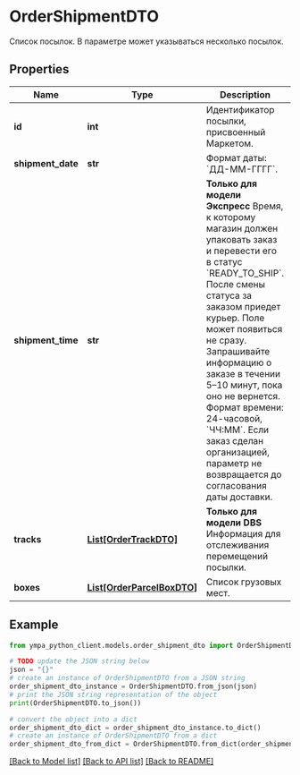 # OrderShipmentDTO

Список посылок.  В параметре может указываться несколько посылок. 

## Properties

Name | Type | Description | Notes
------------ | ------------- | ------------- | -------------
**id** | **int** | Идентификатор посылки, присвоенный Маркетом. | [optional] 
**shipment_date** | **str** | Формат даты: &#x60;ДД-ММ-ГГГГ&#x60;.  | [optional] 
**shipment_time** | **str** | **Только для модели Экспресс**  Время, к которому магазин должен упаковать заказ и перевести его в статус &#x60;READY_TO_SHIP&#x60;. После смены статуса за заказом приедет курьер.  Поле может появиться не сразу. Запрашивайте информацию о заказе в течении 5–10 минут, пока оно не вернется.  Формат времени: 24-часовой, &#x60;ЧЧ:ММ&#x60;.  Если заказ сделан организацией, параметр не возвращается до согласования даты доставки.  | [optional] 
**tracks** | [**List[OrderTrackDTO]**](OrderTrackDTO.md) | **Только для модели DBS**  Информация для отслеживания перемещений посылки.  | [optional] 
**boxes** | [**List[OrderParcelBoxDTO]**](OrderParcelBoxDTO.md) | Список грузовых мест. | [optional] 

## Example

```python
from ympa_python_client.models.order_shipment_dto import OrderShipmentDTO

# TODO update the JSON string below
json = "{}"
# create an instance of OrderShipmentDTO from a JSON string
order_shipment_dto_instance = OrderShipmentDTO.from_json(json)
# print the JSON string representation of the object
print(OrderShipmentDTO.to_json())

# convert the object into a dict
order_shipment_dto_dict = order_shipment_dto_instance.to_dict()
# create an instance of OrderShipmentDTO from a dict
order_shipment_dto_from_dict = OrderShipmentDTO.from_dict(order_shipment_dto_dict)
```
[[Back to Model list]](../README.md#documentation-for-models) [[Back to API list]](../README.md#documentation-for-api-endpoints) [[Back to README]](../README.md)


